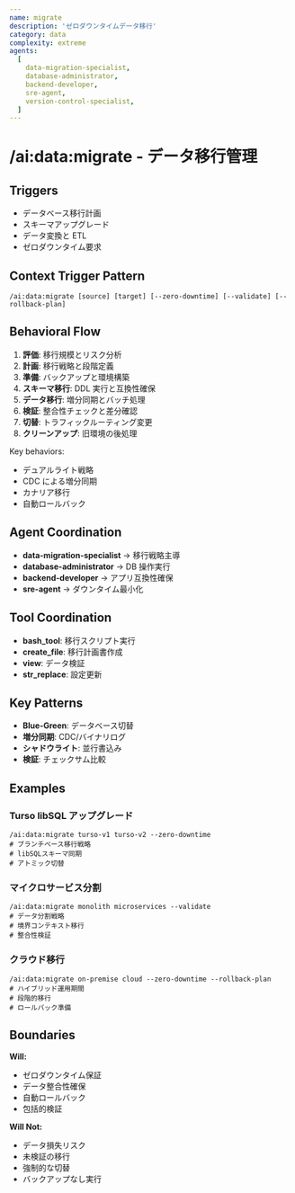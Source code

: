 ```yaml
---
name: migrate
description: 'ゼロダウンタイムデータ移行'
category: data
complexity: extreme
agents:
  [
    data-migration-specialist,
    database-administrator,
    backend-developer,
    sre-agent,
    version-control-specialist,
  ]
---
```


# /ai:data:migrate - データ移行管理

## Triggers

- データベース移行計画
- スキーマアップグレード
- データ変換と ETL
- ゼロダウンタイム要求

## Context Trigger Pattern

```
/ai:data:migrate [source] [target] [--zero-downtime] [--validate] [--rollback-plan]
```

## Behavioral Flow

1. **評価**: 移行規模とリスク分析
2. **計画**: 移行戦略と段階定義
3. **準備**: バックアップと環境構築
4. **スキーマ移行**: DDL 実行と互換性確保
5. **データ移行**: 増分同期とバッチ処理
6. **検証**: 整合性チェックと差分確認
7. **切替**: トラフィックルーティング変更
8. **クリーンアップ**: 旧環境の後処理

Key behaviors:

- デュアルライト戦略
- CDC による増分同期
- カナリア移行
- 自動ロールバック

## Agent Coordination

- **data-migration-specialist** → 移行戦略主導
- **database-administrator** → DB 操作実行
- **backend-developer** → アプリ互換性確保
- **sre-agent** → ダウンタイム最小化

## Tool Coordination

- **bash_tool**: 移行スクリプト実行
- **create_file**: 移行計画書作成
- **view**: データ検証
- **str_replace**: 設定更新

## Key Patterns

- **Blue-Green**: データベース切替
- **増分同期**: CDC/バイナリログ
- **シャドウライト**: 並行書込み
- **検証**: チェックサム比較

## Examples

### Turso libSQL アップグレード

```
/ai:data:migrate turso-v1 turso-v2 --zero-downtime
# ブランチベース移行戦略
# libSQLスキーマ同期
# アトミック切替
```

### マイクロサービス分割

```
/ai:data:migrate monolith microservices --validate
# データ分割戦略
# 境界コンテキスト移行
# 整合性検証
```

### クラウド移行

```
/ai:data:migrate on-premise cloud --zero-downtime --rollback-plan
# ハイブリッド運用期間
# 段階的移行
# ロールバック準備
```

## Boundaries

**Will:**

- ゼロダウンタイム保証
- データ整合性確保
- 自動ロールバック
- 包括的検証

**Will Not:**

- データ損失リスク
- 未検証の移行
- 強制的な切替
- バックアップなし実行
